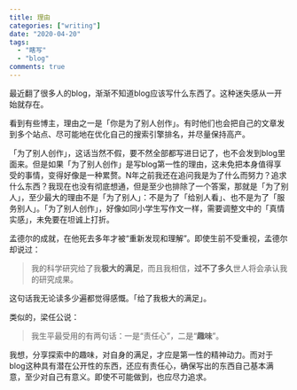 ```yaml
---
title: 理由
categories: ["writing"]
date: "2020-04-20"
tags:
  - "瞎写"
  - "blog"
comments: true
---
```


最近翻了很多人的blog，渐渐不知道blog应该写什么东西了。这种迷失感从一开始就存在。

看到有些博主，理由之一是「你是为了别人创作」。有时他们也会把自己的文章发到多个站点、尽可能地在优化自己的搜索引擎排名，并尽量保持高产。

「为了别人创作」，这话当然不假，要不然全部都写进日记了，也不会发到blog里面来。但是如果「为了别人创作」是写blog第一性的理由，这未免把本身值得享受的事情，变得好像是一种累赘。N年之前我还在追问我是为了什么而努力？追求什么东西？我现在也没有彻底想通，但是至少也排除了一个答案，那就是「为了别人」，至少最大的理由不是「为了别人」：不是为了「给别人看」、也不是为了「服务别人」。「为了别人创作」，好像如同小学生写作文一样，需要调整文中的「真情实感」，未免要在坦诚上打折。

孟德尔的成就，在他死去多年才被“重新发现和理解”。即使生前不受重视，孟德尔却说过：

> 我的科学研究给了我**极大的满足**，而且我相信，**过不了多久**世人将会承认我的研究成果。

这句话我无论读多少遍都觉得感慨。「给了我极大的满足」。

类似的，梁任公说：

> 我生平最受用的有两句话：一是“责任心”，二是“**趣味**”。

我想，分享探索中的趣味，对自身的满足，才应是第一性的精神动力。而对于blog这种具有潜在公开性的东西，还应有责任心，确保写出的东西自己基本满意，至少对自己有意义。即使不可能做到，也应尽力追求。

